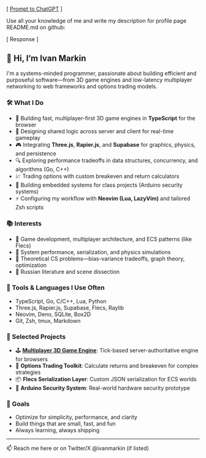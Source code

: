 [ [Prompt to ChatGPT](https://chatgpt.com/s/t_6883674fe7e8819181bfa0dbbdd9fb54) ]

Use all your knowledge of me and write my description for profile page README.md on github:

[ Response ]
## 👋 Hi, I’m Ivan Markin

I'm a systems-minded programmer, passionate about building efficient and purposeful software—from 3D game engines and low-latency multiplayer networking to web frameworks and options trading models.

### 🛠️ What I Do
- 🔧 Building fast, multiplayer-first 3D game engines in **TypeScript** for the browser  
- 🧠 Designing shared logic across server and client for real-time gameplay  
- 🎮 Integrating **Three.js**, **Rapier.js**, and **Supabase** for graphics, physics, and persistence  
- 🔍 Exploring performance tradeoffs in data structures, concurrency, and algorithms (Go, C++)  
- 💹 Trading options with custom breakeven and return calculators  
- 🔐 Building embedded systems for class projects (Arduino security systems)  
- ⚡ Configuring my workflow with **Neovim (Lua, LazyVim)** and tailored Zsh scripts  

### 📚 Interests
- 🚀 Game development, multiplayer architecture, and ECS patterns (like Flecs)  
- 🔬 System performance, serialization, and physics simulations  
- 🧠 Theoretical CS problems—bias-variance tradeoffs, graph theory, optimization  
- 📖 Russian literature and scene dissection  

### 🧪 Tools & Languages I Use Often
- TypeScript, Go, C/C++, Lua, Python  
- Three.js, Rapier.js, Supabase, Flecs, Raylib  
- Neovim, Deno, SQLite, Box2D  
- Git, Zsh, tmux, Markdown  

### 📂 Selected Projects
- 🕹️ **[Multiplayer 3D Game Engine](#)**: Tick-based server-authoritative engine for browsers  
- 🔁 **Options Trading Toolkit**: Calculate returns and breakeven for complex strategies  
- 📦 **Flecs Serialization Layer**: Custom JSON serialization for ECS worlds  
- 🔐 **Arduino Security System**: Real-world hardware security prototype  

### 🧭 Goals
- Optimize for simplicity, performance, and clarity  
- Build things that are small, fast, and fun  
- Always learning, always shipping

---

📫 Reach me here or on Twitter/X @ivanmarkin (if listed)
